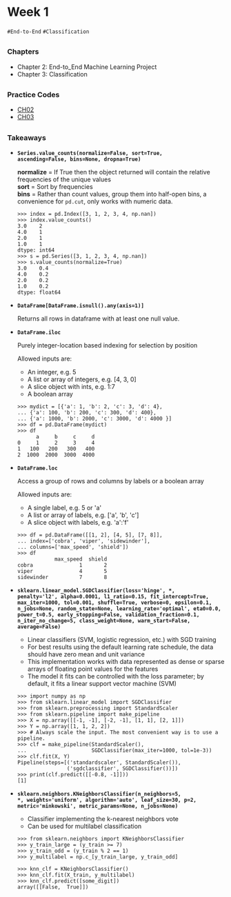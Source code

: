 # Week 1
`#End-to-End` `#Classification`

##

### Chapters
- Chapter 2: End-to_End Machine Learning Project
- Chapter 3: Classification 

##

### Practice Codes
- [CH02](./codes/CH02_end_to_end.ipynb)
- [CH03](./codes/CH03_classification.ipynb)

##

### Takeaways
- <code>**Series.value_counts(normalize=False, sort=True, ascending=False, bins=None, dropna=True)**</code>

  **normalize** = If True then the object returned will contain the relative frequencies of the unique values\
  **sort** = Sort by frequencies\
  **bins** = Rather than count values, group them into half-open bins, a convenience for <code>pd.cut</code>, only works with numeric data.
  
  ```
  >>> index = pd.Index([3, 1, 2, 3, 4, np.nan])
  >>> index.value_counts()
  3.0    2
  4.0    1
  2.0    1
  1.0    1
  dtype: int64
  >>> s = pd.Series([3, 1, 2, 3, 4, np.nan])
  >>> s.value_counts(normalize=True)
  3.0    0.4
  4.0    0.2
  2.0    0.2
  1.0    0.2
  dtype: float64
  
  ```
- <code>**DataFrame[DataFrame.isnull().any(axis=1)]**</code>
  
  Returns all rows in dataframe with at least one null value.
  
- <code>**DataFrame.iloc**</code>

  Purely integer-location based indexing for selection by position
  
  Allowed inputs are:
  - An integer, e.g. 5
  - A list or array of integers, e.g. [4, 3, 0]
  - A slice object with ints, e.g. 1:7
  - A boolean array
  
  ```
  >>> mydict = [{'a': 1, 'b': 2, 'c': 3, 'd': 4},
  ... {'a': 100, 'b': 200, 'c': 300, 'd': 400},
  ... {'a': 1000, 'b': 2000, 'c': 3000, 'd': 4000 }]
  >>> df = pd.DataFrame(mydict)
  >>> df
        a     b     c     d
  0     1     2     3     4
  1   100   200   300   400
  2  1000  2000  3000  4000
  ```
  
  
- <code>**DataFrame.loc**</code>

  Access a group of rows and columns by labels or a boolean array

  Allowed inputs are:
  - A single label, e.g. 5 or 'a'
  - A list or array of labels, e.g. ['a', 'b', 'c']
  - A slice object with labels, e.g. 'a':'f'

  ```
  >>> df = pd.DataFrame([[1, 2], [4, 5], [7, 8]],
  ... index=['cobra', 'viper', 'sidewinder'],
  ... columns=['max_speed', 'shield'])
  >>> df
              max_speed  shield
  cobra               1       2
  viper               4       5
  sidewinder          7       8
  ```

- <code>**sklearn.linear_model.SGDClassifier(loss='hinge', *, penalty='l2', alpha=0.0001, l1_ratio=0.15, fit_intercept=True, max_iter=1000, tol=0.001, shuffle=True, verbose=0, epsilon=0.1, n_jobs=None, random_state=None, learning_rate='optimal', eta0=0.0, power_t=0.5, early_stopping=False, validation_fraction=0.1, n_iter_no_change=5, class_weight=None, warm_start=False, average=False)**</code>

  - Linear classifiers (SVM, logistic regression, etc.) with SGD training
  - For best results using the default learning rate schedule, the data should have zero mean and unit variance
  - This implementation works with data represented as dense or sparse arrays of floating point values for the features
  - The model it fits can be controlled with the loss parameter; by default, it fits a linear support vector machine (SVM)
  
  ```
  >>> import numpy as np
  >>> from sklearn.linear_model import SGDClassifier
  >>> from sklearn.preprocessing import StandardScaler
  >>> from sklearn.pipeline import make_pipeline
  >>> X = np.array([[-1, -1], [-2, -1], [1, 1], [2, 1]])
  >>> Y = np.array([1, 1, 2, 2])
  >>> # Always scale the input. The most convenient way is to use a pipeline.
  >>> clf = make_pipeline(StandardScaler(),
  ...                     SGDClassifier(max_iter=1000, tol=1e-3))
  >>> clf.fit(X, Y)
  Pipeline(steps=[('standardscaler', StandardScaler()),
                  ('sgdclassifier', SGDClassifier())])
  >>> print(clf.predict([[-0.8, -1]]))
  [1]
  ```
  
- <code>**sklearn.neighbors.KNeighborsClassifier(n_neighbors=5, *, weights='uniform', algorithm='auto', leaf_size=30, p=2, metric='minkowski', metric_params=None, n_jobs=None)**</code>

  - Classifier implementing the k-nearest neighbors vote
  - Can be used for multilabel classification
  
  ```
  >>> from sklearn.neighbors import KNeighborsClassifier
  >>> y_train_large = (y_train >= 7)
  >>> y_train_odd = (y_train % 2 == 1)
  >>> y_multilabel = np.c_[y_train_large, y_train_odd]

  >>> knn_clf = KNeighborsClassifier()
  >>> knn_clf.fit(X_train, y_multilabel)
  >>> knn_clf.predict([some_digit])
  array([[False,  True]])
  ```
